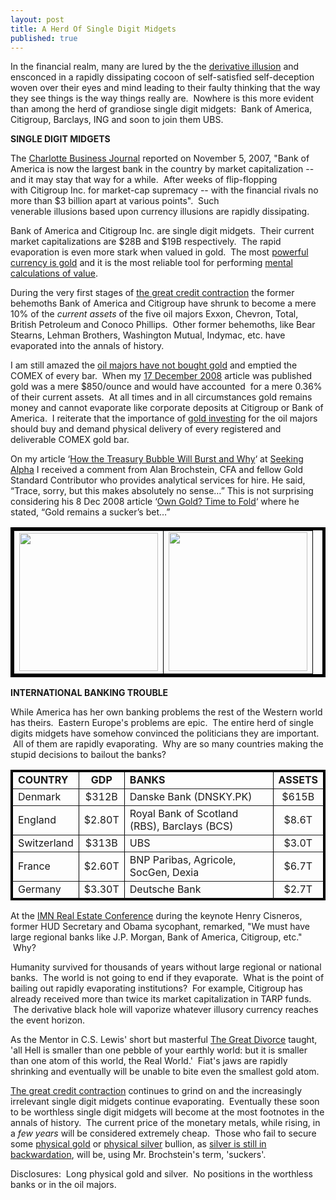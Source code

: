 ```yaml
---
layout: post
title: A Herd Of Single Digit Midgets
published: true
---
```

<p>In the financial realm, many are lured by the the <a href="http://www.runtogold.com/2008/10/derivative-illusion/" target="_blank">derivative illusion</a> and ensconced in a rapidly dissipating cocoon of self-satisfied self-deception woven over their eyes and mind leading to their faulty thinking that the way they see things is the way things really are.  Nowhere is this more evident than among the herd of grandiose single digit midgets:  Bank of America, Citigroup, Barclays, ING and soon to join them UBS.</p>
<p><strong>SINGLE DIGIT MIDGETS</strong></p>
<p>The <a href="http://charlotte.bizjournals.com/charlotte/stories/2007/11/05/daily8.html" target="_blank">Charlotte Business Journal</a> reported on November 5, 2007, "Bank of America is now the largest bank in the country by market capitalization -- and it may stay that way for a while.  After weeks of flip-flopping with <strong><span style="font-weight: normal;">Citigroup Inc.</span></strong> for market-cap supremacy -- with the financial rivals no more than $3 billion apart at various points".  Such venerable illusions based upon currency illusions are rapidly dissipating.</p>
<p>Bank of America and Citigroup Inc. are single digit midgets.  Their current market capitalizations are $28B and $19B respectively.  The rapid evaporation is even more stark when valued in gold.  The most <a href="http://www.runtogold.com/goldmoney" target="_blank">powerful currency is gold</a> and it is the most reliable tool for performing <a href="http://www.runtogold.com/2008/08/value-calculation/" target="_blank">mental calculations of value</a>.</p>
<p>During the very first stages of <a href="http://www.thegreatcreditcontraction.com" target="_blank">the </a><a href="http://www.creditcontraction.com" target="_blank">great</a><a href="http://www.thecreditcontraction.com" target="_blank"> credit </a><a href="http://www.thegreatcreditcontractionebook.com" target="_blank">contraction</a> the former behemoths Bank of America and Citigroup have shrunk to become a mere 10% of the <em>current assets</em> of the five oil majors Exxon, Chevron, Total, British Petroleum and Conoco Phillips.  Other former behemoths, like Bear Stearns, Lehman Brothers, Washington Mutual, Indymac, etc. have evaporated into the annals of history.</p>
<p>I am still amazed the <a href="http://www.runtogold.com/2008/12/oil-majors-should-just-buy-real-gold/" target="_blank">oil majors have not bought gold</a> and emptied the COMEX of every bar.  When my <a href="http://www.runtogold.com/2008/12/oil-majors-should-just-buy-real-gold/" target="_blank">17 December 2008</a> article was published gold was a mere $850/ounce and would have accounted  for a mere 0.36% of their current assets.  At all times and in all circumstances gold remains money and cannot evaporate like corporate deposits at Citigroup or Bank of America.  I reiterate that the importance of <a title="gold investing" href="http://www.runtogold.com/gainesvillecoins" target="_blank">gold investing</a> for the oil majors should buy and demand physical delivery of every registered and deliverable COMEX gold bar.</p>
<p>On my article ‘<a href="http://seekingalpha.com/article/115284-how-the-treasury-bubble-will-burst-and-why" target="_blank">How the Treasury Bubble Will Burst and Why</a>‘ at <a href="http://seekingalpha.com/author/trace-mayer" target="_blank">Seeking Alpha</a> I received a comment from Alan Brochstein, CFA and fellow Gold Standard Contributor who provides analytical services for hire. He said, “Trace, sorry, but this makes absolutely no sense…” This is not surprising considering his 8 Dec 2008 article ‘<a href="http://seekingalpha.com/article/109582-own-gold-time-to-fold" target="_blank">Own Gold? Time to Fold</a>‘ where he stated, “Gold remains a sucker’s bet…”</p>
<table border="5" width="600" bordercolor="#000000">
<tbody>
<tr>
<td><img class="aligncenter" title="Citigroup in Dollars" src="{{ site.baseurl }}/images/CitiinDollars.jpg" alt="" width="222" height="221" /></td>
<td><img class="aligncenter" title="Citigroup in Gold" src="{{ site.baseurl }}/images/CitiInGold.jpg" alt="" width="222" height="222" /></td>
</tr>
</tbody>
</table>
<p><strong>INTERNATIONAL BANKING TROUBLE</strong></p>
<p><strong><span style="font-weight: normal;">While America has her own banking problems the rest of the Western world has theirs.  Eastern Europe's problems are epic.  The entire herd of single digits midgets have somehow convinced the politicians they are important.  All of them are rapidly evaporating.  Why are so many countries making the stupid decisions to bailout the banks?</span></strong></p>
<table border="3" width="600" bordercolor="#000000">
<tbody>
<tr>
<td><strong>COUNTRY</strong></td>
<td style="text-align: center;"><strong>GDP</strong></td>
<td><strong>BANKS</strong></td>
<td style="text-align: center;"><strong>ASSETS</strong></td>
</tr>
<tr>
<td>Denmark</td>
<td style="text-align: center;">$312B</td>
<td>Danske Bank (DNSKY.PK)</td>
<td style="text-align: center;">$615B</td>
</tr>
<tr>
<td>England</td>
<td style="text-align: center;">$2.80T</td>
<td>Royal Bank of Scotland (RBS), Barclays (BCS)</td>
<td style="text-align: center;">$8.6T</td>
</tr>
<tr>
<td>Switzerland</td>
<td style="text-align: center;">$313B</td>
<td>UBS</td>
<td style="text-align: center;">$3.0T</td>
</tr>
<tr>
<td>France</td>
<td style="text-align: center;">$2.60T</td>
<td>BNP Paribas, Agricole, SocGen, Dexia</td>
<td style="text-align: center;">$6.7T</td>
</tr>
<tr>
<td>Germany</td>
<td style="text-align: center;">$3.30T</td>
<td>Deutsche Bank</td>
<td style="text-align: center;">$2.7T</td>
</tr>
</tbody>
</table>
<p>At the <a href="http://www.runtogold.com/2009/01/imn-real-estate-conference-and-cambridge-house/" target="_blank">IMN Real Estate Conference</a> during the keynote Henry Cisneros, former HUD Secretary and Obama sycophant, remarked, "We must have large regional banks like J.P. Morgan, Bank of America, Citigroup, etc."  Why?</p>
<p>Humanity survived for thousands of years without large regional or national banks.  The world is not going to end if they evaporate.  What is the point of bailing out rapidly evaporating institutions?  For example, Citigroup has already received more than twice its market capitalization in TARP funds.  The derivative black hole will vaporize whatever illusory currency reaches the event horizon.</p>
<p>As the Mentor in C.S. Lewis' short but masterful <a href="https://www.amazon.com/dp/0060652950?tag=run07-20&amp;camp=0&amp;creative=0&amp;linkCode=as4&amp;creativeASIN=0060652950&amp;adid=10D7S6N8CPGKYP417E6T&amp;" target="_blank">The Great Divorce</a> taught, 'all Hell is smaller than one pebble of your earthly world: but it is smaller than one atom of this world, the Real World.'  Fiat's jaws are rapidly shrinking and eventually will be unable to bite even the smallest gold atom.</p>
<p><a href="http://www.thegreatcreditcontraction.com" target="_blank">The </a><a href="http://www.creditcontraction.com" target="_blank">great</a><a href="http://www.thecreditcontraction.com" target="_blank"> credit </a><a href="http://www.thegreatcreditcontractionebook.com" target="_blank">contraction</a> continues to grind on and the increasingly irrelevant single digit midgets continue evaporating.  Eventually these soon to be worthless single digit midgets will become at the most footnotes in the annals of history.  The current price of the monetary metals, while rising, in a <em>few years</em> will be considered extremely cheap.  Those who fail to secure some <a href="http://www.runtogold.com/goldmoney" target="_blank">physical gold</a> or <a href="http://www.runtogold.com/goldmoney" target="_blank">physical silver</a> bullion, as <a href="http://www.runtogold.com/2009/02/voracious-indian-silver-appetite/" target="_blank">silver is still in backwardation</a>, will be, using Mr. Brochstein's term, 'suckers'.</p>
<p>Disclosures:  Long physical gold and silver.  No positions in the worthless banks or in the oil majors.</p>
